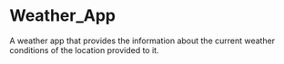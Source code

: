 # Weather_App
A weather app that provides the information about the current weather conditions of the location provided to it.
